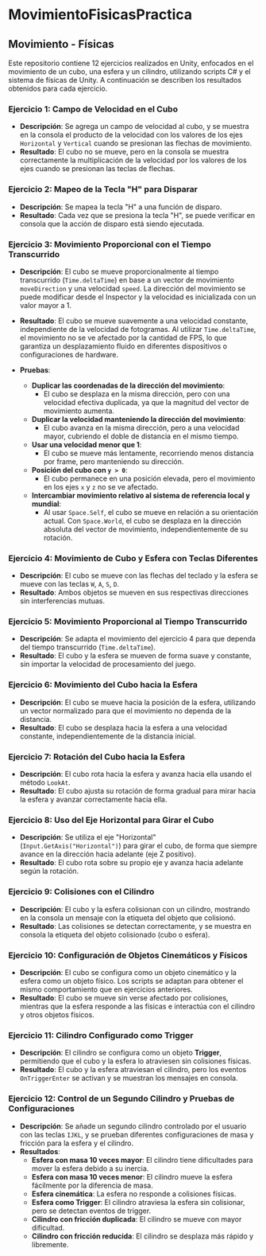 # MovimientoFisicasPractica

## Movimiento - Físicas

Este repositorio contiene 12 ejercicios realizados en Unity, enfocados en el movimiento de un cubo, una esfera y un cilindro, utilizando scripts C# y el sistema de físicas de Unity. A continuación se describen los resultados obtenidos para cada ejercicio.

### Ejercicio 1: Campo de Velocidad en el Cubo

- **Descripción**: Se agrega un campo de velocidad al cubo, y se muestra en la consola el producto de la velocidad con los valores de los ejes `Horizontal` y `Vertical` cuando se presionan las flechas de movimiento.
- **Resultado**: El cubo no se mueve, pero en la consola se muestra correctamente la multiplicación de la velocidad por los valores de los ejes cuando se presionan las teclas de flechas.

### Ejercicio 2: Mapeo de la Tecla "H" para Disparar

- **Descripción**: Se mapea la tecla "H" a una función de disparo.
- **Resultado**: Cada vez que se presiona la tecla "H", se puede verificar en consola que la acción de disparo está siendo ejecutada.

### Ejercicio 3: Movimiento Proporcional con el Tiempo Transcurrido

- **Descripción**: El cubo se mueve proporcionalmente al tiempo transcurrido (`Time.deltaTime`) en base a un vector de movimiento `moveDirection` y una velocidad `speed`. La dirección del movimiento se puede modificar desde el Inspector y la velocidad es inicializada con un valor mayor a 1.
  
- **Resultado**: El cubo se mueve suavemente a una velocidad constante, independiente de la velocidad de fotogramas. Al utilizar `Time.deltaTime`, el movimiento no se ve afectado por la cantidad de FPS, lo que garantiza un desplazamiento fluido en diferentes dispositivos o configuraciones de hardware.

- **Pruebas**:
  - **Duplicar las coordenadas de la dirección del movimiento**: 
    - El cubo se desplaza en la misma dirección, pero con una velocidad efectiva duplicada, ya que la magnitud del vector de movimiento aumenta.
  - **Duplicar la velocidad manteniendo la dirección del movimiento**: 
    - El cubo avanza en la misma dirección, pero a una velocidad mayor, cubriendo el doble de distancia en el mismo tiempo.
  - **Usar una velocidad menor que 1**: 
    - El cubo se mueve más lentamente, recorriendo menos distancia por frame, pero manteniendo su dirección.
  - **Posición del cubo con `y > 0`**: 
    - El cubo permanece en una posición elevada, pero el movimiento en los ejes `x` y `z` no se ve afectado.
  - **Intercambiar movimiento relativo al sistema de referencia local y mundial**: 
    - Al usar `Space.Self`, el cubo se mueve en relación a su orientación actual. Con `Space.World`, el cubo se desplaza en la dirección absoluta del vector de movimiento, independientemente de su rotación.

### Ejercicio 4: Movimiento de Cubo y Esfera con Teclas Diferentes

- **Descripción**: El cubo se mueve con las flechas del teclado y la esfera se mueve con las teclas `W`, `A`, `S`, `D`.
- **Resultado**: Ambos objetos se mueven en sus respectivas direcciones sin interferencias mutuas.

### Ejercicio 5: Movimiento Proporcional al Tiempo Transcurrido

- **Descripción**: Se adapta el movimiento del ejercicio 4 para que dependa del tiempo transcurrido (`Time.deltaTime`).
- **Resultado**: El cubo y la esfera se mueven de forma suave y constante, sin importar la velocidad de procesamiento del juego.

### Ejercicio 6: Movimiento del Cubo hacia la Esfera

- **Descripción**: El cubo se mueve hacia la posición de la esfera, utilizando un vector normalizado para que el movimiento no dependa de la distancia.
- **Resultado**: El cubo se desplaza hacia la esfera a una velocidad constante, independientemente de la distancia inicial.

### Ejercicio 7: Rotación del Cubo hacia la Esfera

- **Descripción**: El cubo rota hacia la esfera y avanza hacia ella usando el método `LookAt`.
- **Resultado**: El cubo ajusta su rotación de forma gradual para mirar hacia la esfera y avanzar correctamente hacia ella.

### Ejercicio 8: Uso del Eje Horizontal para Girar el Cubo

- **Descripción**: Se utiliza el eje "Horizontal" (`Input.GetAxis("Horizontal")`) para girar el cubo, de forma que siempre avance en la dirección hacia adelante (eje Z positivo).
- **Resultado**: El cubo rota sobre su propio eje y avanza hacia adelante según la rotación.

### Ejercicio 9: Colisiones con el Cilindro

- **Descripción**: El cubo y la esfera colisionan con un cilindro, mostrando en la consola un mensaje con la etiqueta del objeto que colisionó.
- **Resultado**: Las colisiones se detectan correctamente, y se muestra en consola la etiqueta del objeto colisionado (cubo o esfera).

### Ejercicio 10: Configuración de Objetos Cinemáticos y Físicos

- **Descripción**: El cubo se configura como un objeto cinemático y la esfera como un objeto físico. Los scripts se adaptan para obtener el mismo comportamiento que en ejercicios anteriores.
- **Resultado**: El cubo se mueve sin verse afectado por colisiones, mientras que la esfera responde a las físicas e interactúa con el cilindro y otros objetos físicos.

### Ejercicio 11: Cilindro Configurado como Trigger

- **Descripción**: El cilindro se configura como un objeto **Trigger**, permitiendo que el cubo y la esfera lo atraviesen sin colisiones físicas.
- **Resultado**: El cubo y la esfera atraviesan el cilindro, pero los eventos `OnTriggerEnter` se activan y se muestran los mensajes en consola.

### Ejercicio 12: Control de un Segundo Cilindro y Pruebas de Configuraciones

- **Descripción**: Se añade un segundo cilindro controlado por el usuario con las teclas `IJKL`, y se prueban diferentes configuraciones de masa y fricción para la esfera y el cilindro.
- **Resultados**:
  - **Esfera con masa 10 veces mayor**: El cilindro tiene dificultades para mover la esfera debido a su inercia.
  - **Esfera con masa 10 veces menor**: El cilindro mueve la esfera fácilmente por la diferencia de masa.
  - **Esfera cinemática**: La esfera no responde a colisiones físicas.
  - **Esfera como Trigger**: El cilindro atraviesa la esfera sin colisionar, pero se detectan eventos de trigger.
  - **Cilindro con fricción duplicada**: El cilindro se mueve con mayor dificultad.
  - **Cilindro con fricción reducida**: El cilindro se desplaza más rápido y libremente.

